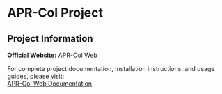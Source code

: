# APR-Col Project

## Project Information

**Official Website:** [APR-Col Web](https://your-website-url-here.com)  

For complete project documentation, installation instructions, and usage guides, please visit:  
[APR-Col Web Documentation](https://your-website-url-here.com/documentation)
